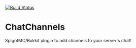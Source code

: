 [![Build Status](https://travis-ci.com/Geek202/ChatChannels.svg?branch=master)](https://travis-ci.com/Geek202/ChatChannels)
# ChatChannels
SpigotMC/Bukkit plugin to add channels to your server's chat!
